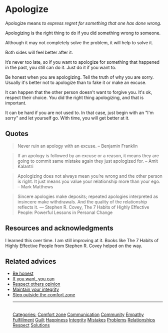 # Apologize

Apologize means _to express regret for something that one has done wrong._

Apologizing is the right thing to do if you did something wrong to someone.

Although it may not completely solve the problem, it will help to solve it.

Both sides will feel better after it.

It’s never too late, so if you want to apologize for something that happened in the past, you still can do it. Just do it if you want to.

Be honest when you are apologizing. Tell the truth of why you are sorry. Usually it's better not to apologize than to fake it or make an excuse.

It can happen that the other person doesn't want to forgive you. It's ok, respect their choice. You did the right thing apologizing, and that is important.

It can be hard if you are not used to. In that case, just begin with an "I'm sorry" and let yourself go. With time, you will get better at it.

## Quotes

> Never ruin an apology with an excuse. – Benjamin Franklin

> If an apology is followed by an excuse or a reason, it means they are going to commit same mistake again they just apologized for. – Amit Kalantri

> Apologizing does not always mean you’re wrong and the other person is right. It just means you value your relationship more than your ego. – Mark Matthews

> Sincere apologies make deposits; repeated apologies interpreted as insincere make withdrawals. And the quality of the relationship reflects it. ― Stephen R. Covey, The 7 Habits of Highly Effective People: Powerful Lessons in Personal Change

## Resources and acknowledgments

I learned this over time. I am still improving at it. Books like The 7 Habits of Highly Effective People from Stephen R. Covey helped on the way.

## Related advices

- [Be honest](Be%20honest/index.md)
- [If you want, you can](If%20you%20want,%20you%20can/index.md)
- [Respect others opinion](Respect%20others%20opinion/index.md)
- [Maintain your integrity](Maintain%20your%20integrity/index.md)
- [Step outside the comfort zone](Step%20outside%20the%20comfort%20zone/index.md)<hr/><br/>[Categories:](Categories/index.md) [Comfort zone](Categories/Comfort%20zone.md) [Communication](Categories/Communication.md) [Community](Categories/Community.md) [Empathy](Categories/Empathy.md) [Fulfillment](Categories/Fulfillment.md) [Guilt](Categories/Guilt.md) [Happiness](Categories/Happiness.md) [Integrity](Categories/Integrity.md) [Mistakes](Categories/Mistakes.md) [Problems](Categories/Problems.md) [Relationships](Categories/Relationships.md) [Respect](Categories/Respect.md) [Solutions](Categories/Solutions.md)